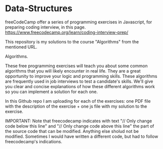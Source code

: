 # Data-Structures
freeCodeCamp offer a series of programming exercises in Javascript, for preparing coding interview, in this page. https://www.freecodecamp.org/learn/coding-interview-prep/

This repository is my solutions to the course "Algorithms" from the mentioned URL.

Algorithms.

These free programming exercises will teach you about some common algorithms that you will likely encounter in real life. They are a great opportunity to improve your logic and programming skills. These algorithms are frequently used in job interviews to test a candidate's skills. We'll give you clear and concise explanations of how these different algorithms work so you can implement a solution for each one.

In this Github repo I am uploading for each of the exercises: one PDF file with the description of the exercise + one js file with my solution to the exercise.

IMPORTANT: Note that freecodecamp indicates with text "// Only change code below this line" and "// Only change code above this line" the part of the source code that can be modified. Anything else sholud not be modified. Sometimes I would have written a different code, but had to follow freecodecamp's indications.